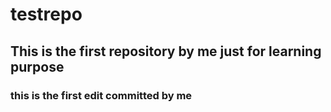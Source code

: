 # testrepo
## This is the first repository by me just for learning purpose
### this is the first edit committed by me

